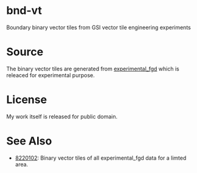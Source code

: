# bnd-vt
Boundary binary vector tiles from GSI vector tile engineering experiments

# Source
The binary vector tiles are generated from [experimental_fgd](https://github.com/gsi-cyberjapan/experimental_fgd) which is releaced for experimental purpose.

# License
My work itself is released for public domain.

# See Also
- [8220102](https://github.com/hfu/8220102): Binary vector tiles of all experimental_fgd data for a limted area.
